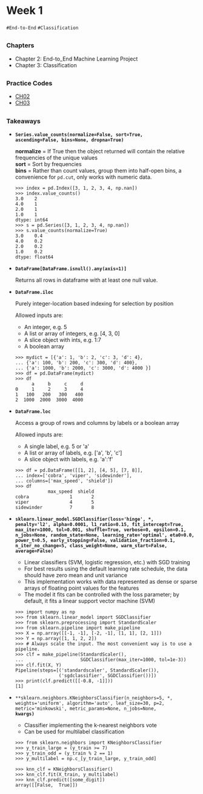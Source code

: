 # Week 1
`#End-to-End` `#Classification`

##

### Chapters
- Chapter 2: End-to_End Machine Learning Project
- Chapter 3: Classification 

##

### Practice Codes
- [CH02](./codes/CH02_end_to_end.ipynb)
- [CH03](./codes/CH03_classification.ipynb)

##

### Takeaways
- <code>**Series.value_counts(normalize=False, sort=True, ascending=False, bins=None, dropna=True)**</code>

  **normalize** = If True then the object returned will contain the relative frequencies of the unique values\
  **sort** = Sort by frequencies\
  **bins** = Rather than count values, group them into half-open bins, a convenience for <code>pd.cut</code>, only works with numeric data.
  
  ```
  >>> index = pd.Index([3, 1, 2, 3, 4, np.nan])
  >>> index.value_counts()
  3.0    2
  4.0    1
  2.0    1
  1.0    1
  dtype: int64
  >>> s = pd.Series([3, 1, 2, 3, 4, np.nan])
  >>> s.value_counts(normalize=True)
  3.0    0.4
  4.0    0.2
  2.0    0.2
  1.0    0.2
  dtype: float64
  
  ```
- <code>**DataFrame[DataFrame.isnull().any(axis=1)]**</code>
  
  Returns all rows in dataframe with at least one null value.
  
- <code>**DataFrame.iloc**</code>

  Purely integer-location based indexing for selection by position
  
  Allowed inputs are:
  - An integer, e.g. 5
  - A list or array of integers, e.g. [4, 3, 0]
  - A slice object with ints, e.g. 1:7
  - A boolean array
  
  ```
  >>> mydict = [{'a': 1, 'b': 2, 'c': 3, 'd': 4},
  ... {'a': 100, 'b': 200, 'c': 300, 'd': 400},
  ... {'a': 1000, 'b': 2000, 'c': 3000, 'd': 4000 }]
  >>> df = pd.DataFrame(mydict)
  >>> df
        a     b     c     d
  0     1     2     3     4
  1   100   200   300   400
  2  1000  2000  3000  4000
  ```
  
  
- <code>**DataFrame.loc**</code>

  Access a group of rows and columns by labels or a boolean array

  Allowed inputs are:
  - A single label, e.g. 5 or 'a'
  - A list or array of labels, e.g. ['a', 'b', 'c']
  - A slice object with labels, e.g. 'a':'f'

  ```
  >>> df = pd.DataFrame([[1, 2], [4, 5], [7, 8]],
  ... index=['cobra', 'viper', 'sidewinder'],
  ... columns=['max_speed', 'shield'])
  >>> df
              max_speed  shield
  cobra               1       2
  viper               4       5
  sidewinder          7       8
  ```

- <code>**sklearn.linear_model.SGDClassifier(loss='hinge', *, penalty='l2', alpha=0.0001, l1_ratio=0.15, fit_intercept=True, max_iter=1000, tol=0.001, shuffle=True, verbose=0, epsilon=0.1, n_jobs=None, random_state=None, learning_rate='optimal', eta0=0.0, power_t=0.5, early_stopping=False, validation_fraction=0.1, n_iter_no_change=5, class_weight=None, warm_start=False, average=False)**</code>

  - Linear classifiers (SVM, logistic regression, etc.) with SGD training
  - For best results using the default learning rate schedule, the data should have zero mean and unit variance
  - This implementation works with data represented as dense or sparse arrays of floating point values for the features
  - The model it fits can be controlled with the loss parameter; by default, it fits a linear support vector machine (SVM)
  
  ```
  >>> import numpy as np
  >>> from sklearn.linear_model import SGDClassifier
  >>> from sklearn.preprocessing import StandardScaler
  >>> from sklearn.pipeline import make_pipeline
  >>> X = np.array([[-1, -1], [-2, -1], [1, 1], [2, 1]])
  >>> Y = np.array([1, 1, 2, 2])
  >>> # Always scale the input. The most convenient way is to use a pipeline.
  >>> clf = make_pipeline(StandardScaler(),
  ...                     SGDClassifier(max_iter=1000, tol=1e-3))
  >>> clf.fit(X, Y)
  Pipeline(steps=[('standardscaler', StandardScaler()),
                  ('sgdclassifier', SGDClassifier())])
  >>> print(clf.predict([[-0.8, -1]]))
  [1]
  ```
  
- <code>**sklearn.neighbors.KNeighborsClassifier(n_neighbors=5, *, weights='uniform', algorithm='auto', leaf_size=30, p=2, metric='minkowski', metric_params=None, n_jobs=None, **kwargs)**</code>

  - Classifier implementing the k-nearest neighbors vote
  - Can be used for multilabel classification
  
  ```
  >>> from sklearn.neighbors import KNeighborsClassifier
  >>> y_train_large = (y_train >= 7)
  >>> y_train_odd = (y_train % 2 == 1)
  >>> y_multilabel = np.c_[y_train_large, y_train_odd]

  >>> knn_clf = KNeighborsClassifier()
  >>> knn_clf.fit(X_train, y_multilabel)
  >>> knn_clf.predict([some_digit])
  array([[False,  True]])
  ```
